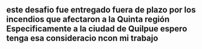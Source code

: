 <h2>este desafio fue entregado fuera de plazo por los incendios que afectaron a la Quinta región <br>Especificamente a la ciudad de Quilpue espero tenga esa consideracio ncon mi trabajo </h2>
